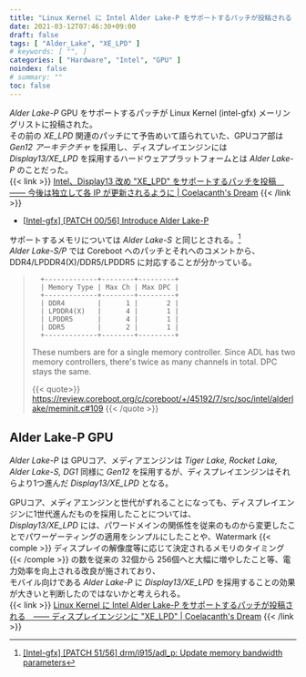 ```yaml
---
title: "Linux Kernel に Intel Alder Lake-P をサポートするパッチが投稿される　―― ディスプレイエンジンに \"XE_LPD\""
date: 2021-03-12T07:46:30+09:00
draft: false
tags: [ "Alder_Lake", "XE_LPD" ]
# keywords: [ "", ]
categories: [ "Hardware", "Intel", "GPU" ]
noindex: false
# summary: ""
toc: false
---
```


*Alder Lake-P* GPU をサポートするパッチが Linux Kernel (intel-gfx) メーリングリストに投稿された。  
その前の *XE_LPD* 関連のパッチにて予告めいて語られていた、GPUコア部は *Gen12 アーキテクチャ* を採用し、ディスプレイエンジンには *Display13/XE_LPD* を採用するハードウェアプラットフォームとは *Alder Lake-P* のことだった。  
{{< link >}} [Intel、Display13 改め "XE_LPD" をサポートするパッチを投稿　―― 今後は独立して各 IP が更新されるように | Coelacanth's Dream](/posts/2021/03/12/intel-xe_lpd-display13/) {{< /link >}}

 * [[Intel-gfx] [PATCH 00/56] Introduce Alder Lake-P](https://lists.freedesktop.org/archives/intel-gfx/2021-March/262168.html)

サポートするメモリについては *Alder Lake-S* と同じとされる。[^adl_p-memory]  
*Alder Lake-S/P* では Coreboot へのパッチとそれへのコメントから、DDR4/LPDDR4(X)/DDR5/LPDDR5 に対応することが分かっている。  

 >       +-------------+--------+---------+
 >       | Memory Type | Max Ch | Max DPC |
 >       +-------------+--------+---------+
 >       | DDR4        |      1 |       2 |
 >       | LPDDR4(X)   |      4 |       1 |
 >       | LPDDR5      |      4 |       1 |
 >       | DDR5        |      2 |       1 |
 >       +-------------+--------+---------+
 >
 >    These numbers are for a single memory controller. Since ADL has two memory controllers, there's twice as many channels in total. DPC stays the same.
 >
 >
 > {{< quote>}} <https://review.coreboot.org/c/coreboot/+/45192/7/src/soc/intel/alderlake/meminit.c#109> {{< /quote >}}

[^adl_p-memory]: [[Intel-gfx] [PATCH 51/56] drm/i915/adl_p: Update memory bandwidth parameters](https://lists.freedesktop.org/archives/intel-gfx/2021-March/262184.html)

## Alder Lake-P GPU

*Alder Lake-P* は GPUコア、メディアエンジンは *Tiger Lake, Rocket Lake, Alder Lake-S, DG1* 同様に *Gen12* を採用するが、ディスプレイエンジンはそれらより1つ進んだ *Display13/XE_LPD* となる。  

GPUコア、メディアエンジンと世代がずれることになっても、ディスプレイエンジンに1世代進んだものを採用したことについては、  
*Display13/XE_LPD* には、パワードメインの関係性を従来のものから変更したことでパワーゲーティングの適用をシンプルにしたことや、Watermark {{< comple >}} ディスプレイの解像度等に応じて決定されるメモリのタイミング {{< /comple >}} の数を従来の 32個から 256個へと大幅に増やしたこと等、電力効率を向上される改良が施されており、  
モバイル向けである *Alder Lake-P* に *Display13/XE_LPD* を採用することの効果が大きいと判断したのではないかと考えられる。  
{{< link  >}} [Linux Kernel に Intel Alder Lake-P をサポートするパッチが投稿される　―― ディスプレイエンジンに "XE_LPD" | Coelacanth's Dream](/posts/2021/03/12/intel-adl_p-xe_lpd/) {{< /link >}}


